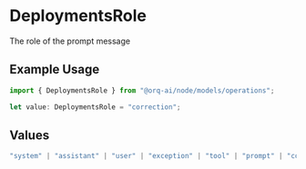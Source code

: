 # DeploymentsRole

The role of the prompt message

## Example Usage

```typescript
import { DeploymentsRole } from "@orq-ai/node/models/operations";

let value: DeploymentsRole = "correction";
```

## Values

```typescript
"system" | "assistant" | "user" | "exception" | "tool" | "prompt" | "correction" | "expected_output"
```